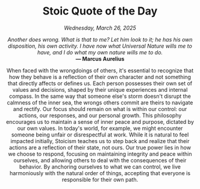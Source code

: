 <h1 align="center">Stoic Quote of the Day</h1>
<p align="center"><em><!--date-start-->Wednesday, March 26, 2025<!--date-end--></em></p>
<p align="center">
    <em><!--START_SECTION:quote-text-->
Another does wrong. What is that to me? Let him look to it; he has his own disposition, his own activity. I have now what Universal Nature wills me to have, and I do what my own nature wills me to do.
<!--END_SECTION:quote-text--></em><br>
    <strong>— <!--START_SECTION:quote-author-->
Marcus Aurelius
<!--END_SECTION:quote-author--></strong>
</p>

<p align="center" style="max-width:600px;margin:0 auto;">
<!--START_SECTION:quote-interpretation-->
When faced with the wrongdoings of others, it's essential to recognize that how they behave is a reflection of their own character and not something that directly affects or defines us. Each person possesses their own set of values and decisions, shaped by their unique experiences and internal compass. In the same way that someone else's storm doesn't disrupt the calmness of the inner sea, the wrongs others commit are theirs to navigate and rectify. Our focus should remain on what is within our control: our actions, our responses, and our personal growth. This philosophy encourages us to maintain a sense of inner peace and purpose, dictated by our own values. In today's world, for example, we might encounter someone being unfair or disrespectful at work. While it is natural to feel impacted initially, Stoicism teaches us to step back and realize that their actions are a reflection of their state, not ours. Our true power lies in how we choose to respond, focusing on maintaining integrity and peace within ourselves, and allowing others to deal with the consequences of their behavior. By anchoring ourselves to what we can control, we live harmoniously with the natural order of things, accepting that everyone is responsible for their own path.
<!--END_SECTION:quote-interpretation-->
</p>
